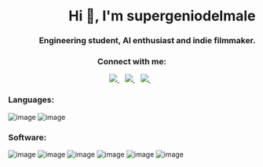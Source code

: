 <h1 align="right">Hi 👋, I'm supergeniodelmale</h1>
<h3 align="right">Engineering student, AI enthusiast and indie filmmaker.</h3>

<h3 align="center">Connect with me:</h3>

<p align='center'>
  
  <a href="https://www.instagram.com/supergeniodelmale/">
    <img src="https://img.shields.io/badge/Instagram-E4405F?style=for-the-badge&logo=instagram&logoColor=white" />
  </a>&nbsp;&nbsp;
  <a href="https://www.linkedin.com/in/mateusz-miroslaw-lis-04959419a">
    <img src="https://img.shields.io/badge/LinkedIn-0077B5?style=for-the-badge&logo=linkedin&logoColor=white" />        
  </a>&nbsp;&nbsp;
  <a href="https://medium.com/@mateuszmiroslawlis">
    <img src="https://img.shields.io/badge/Medium-12100E?style=for-the-badge&logo=medium&logoColor=white" />        
  </a>&nbsp;&nbsp;
  
</p>

<h3 align="left">Languages:</h3>

![image](https://img.shields.io/badge/Python-3776AB?style=for-the-badge&logo=python&logoColor=white)  ![image](https://img.shields.io/badge/Java-ED8B00?style=for-the-badge&logo=java&logoColor=white)


<h3 align="left">Software:</h3>

![image](https://img.shields.io/badge/pycharm-143?style=for-the-badge&logo=pycharm&logoColor=black&color=black&labelColor=green)
![image](https://img.shields.io/badge/Eclipse-2C2255?style=for-the-badge&logo=eclipse&logoColor=white)
![image](https://img.shields.io/badge/Adobe-Premiere%20Pro-9999FF?style=for-the-badge&logo=Adobe-Premiere%20Pro&labelColor=2f2f5b&logoWidth=15)
![image](https://img.shields.io/badge/Adobe-After%20Effects-CF96FD?style=for-the-badge&logo=Adobe-After-Effects&labelColor=393665&logoWidth=15)
![image](https://img.shields.io/badge/Adobe-Photoshop-31A8FF?style=for-the-badge&logo=Adobe-Photoshop&labelColor=0a446b&logoWidth=15)
![image](https://img.shields.io/badge/blender-%23F5792A.svg?style=for-the-badge&logo=blender&logoColor=white)
